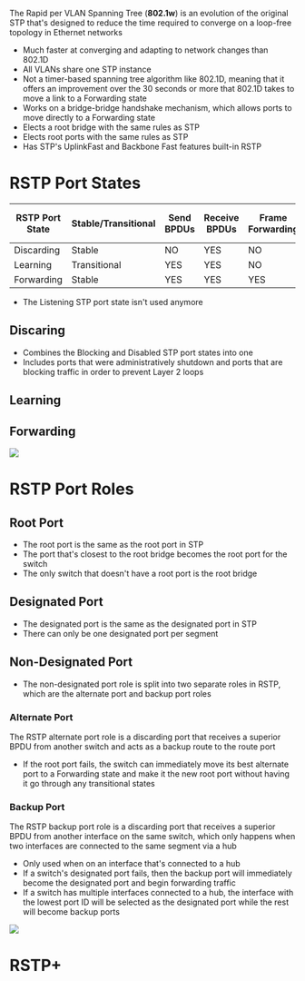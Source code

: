 The Rapid per VLAN Spanning Tree (**802.1w**) is an evolution of the original STP that's designed to reduce the time required to converge on a loop-free topology in Ethernet networks

* Much faster at converging and adapting to network changes than 802.1D
* All VLANs share one STP instance
* Not a timer-based spanning tree algorithm like 802.1D, meaning that it offers an improvement over the 30 seconds or more that 802.1D takes to move a link to a Forwarding state
* Works on a bridge-bridge handshake mechanism, which allows ports to move directly to a Forwarding state
* Elects a root bridge with the same rules as STP
* Elects root ports with the same rules as STP
* Has STP's UplinkFast and Backbone Fast features built-in RSTP

# RSTP Port States

| RSTP Port State | Stable/Transitional | Send BPDUs | Receive BPDUs | Frame Forwarding | MAC Address Learning |
| --- | --- | --- | --- | --- | --- |
| Discarding | Stable | NO | YES | NO | NO |
| Learning | Transitional | YES | YES | NO | YES |
| Forwarding | Stable | YES | YES | YES | YES |

* The Listening STP port state isn't used anymore

## Discaring 

* Combines the Blocking and Disabled STP port states into one
* Includes ports that were administratively shutdown and ports that are blocking traffic in order to prevent Layer 2 loops

## Learning

## Forwarding

![](https://github.com/JonmarCorpuz/SecondBrain/blob/main/Assets/Whitespace.png)

# RSTP Port Roles

## Root Port 

* The root port is the same as the root port in STP
* The port that's closest to the root bridge becomes the root port for the switch
* The only switch that doesn't have a root port is the root bridge

## Designated Port

* The designated port is the same as the designated port in STP
* There can only be one designated port per segment

## Non-Designated Port

* The non-designated port role is split into two separate roles in RSTP, which are the alternate port and backup port roles

### Alternate Port

The RSTP alternate port role is a discarding port that receives a superior BPDU from another switch and acts as a backup route to the route port

* If the root port fails, the switch can immediately move its best alternate port to a Forwarding state and make it the new root port without having it go through any transitional states

### Backup Port

The RSTP backup port role is a discarding port that receives a superior BPDU from another interface on the same switch, which only happens when two interfaces are connected to the same segment via a hub 

* Only used when on an interface that's connected to a hub
* If a switch's designated port fails, then the backup port will immediately become the designated port and begin forwarding traffic
* If a switch has multiple interfaces connected to a hub, the interface with the lowest port ID will be selected as the designated port while the rest will become backup ports

![](https://github.com/JonmarCorpuz/SecondBrain/blob/main/Assets/Whitespace.png)

# RSTP+
